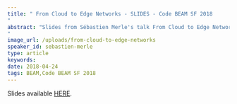 ```yaml
---
title: " From Cloud to Edge Networks - SLIDES - Code BEAM SF 2018
"
abstract: "Slides from Sébastien Merle's talk From Cloud to Edge Networks - Code BEAM SF 2018
"
image_url: /uploads/from-cloud-to-edge-networks
speaker_id: sebastien-merle
type: article
keywords: 
date: 2018-04-24
tags: BEAM,Code BEAM SF 2018
---
```

Slides available <a href="http://s3.amazonaws.com/erlang-conferences-production/media/files/000/000/895/original/S%C3%A9bastien_Merle_-_From_Cloud_to_Edge_Networks.pdf?1524579525" target="_blank">HERE</a>.
